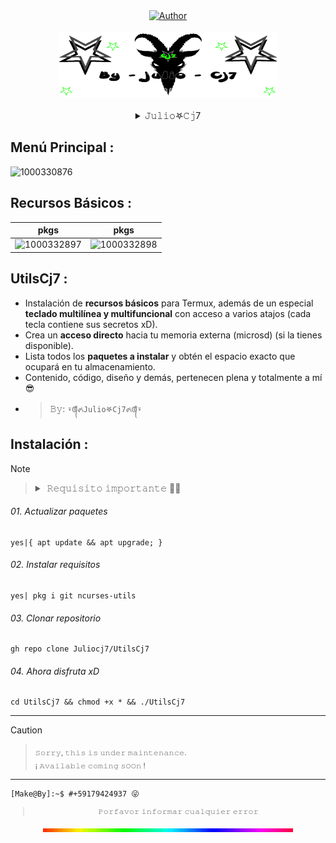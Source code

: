 <!-- 
♤♡◇♧♤♡◇♧♤♡◇♧♤♡◇♧♤♡◇♧♤♡◇♧♤♡◇♧♤♡◇♧♤♡◇♧♤♡◇♧♤♡
[ ! ] 𝙸𝙼𝙿𝙾𝚁𝚃𝙰𝙽𝚃𝙴 :
***** ********** *
𝙳𝙴𝙹𝙰 𝙳𝙴 𝙲𝙾𝙿𝙸𝙰𝚁𝙼𝙴 𝙷𝙰𝚂𝚃𝙰 𝙴𝙻 𝚁𝙴𝙰𝙳𝙼𝙴.𝚖𝚍 𝙸𝙽𝙼𝚄𝙽𝙳𝙾 𝙰𝙽𝙸𝙼𝙰𝙻...
𝚂𝙴 𝙾𝚁𝙸𝙶𝙸𝙽𝙰𝙻 𝚈 𝙳𝙴𝙹𝙰 𝙳𝙴 𝚁𝙾𝙱𝙰𝚁 𝚂𝙲𝚁𝙸𝙿𝚃𝚂 𝚈 𝙴𝚂𝚃𝙸𝙻𝙾𝚂 𝙰 𝙾𝚃𝚁𝙾𝚂
______________________________________________________
♤♡◇♧♤♡◇♧♤♡◇♧♤♡◇♧♤♡◇♧♤♡◇♧♤♡◇♧♤♡◇♧♤♡◇♧♤♡◇♧♤♡
-->

<div align="center">
  <a href="https://github.com/Juliocj7">
    <img title="Author" src="https://img.shields.io/badge/Author-𖤐 𝙹𝚞𝚕𝚒𝚘 𝙲𝚓7 𖤐-svg?style=flat&color=000000&logo=github">
  </a>
</div>

<br>

<div align="center">
  <a href="#--------">
    <img title="Mi Banner" src="https://github.com/Juliocj7/Juliocj7/blob/main/InicioCj72.gif" width="350" height="105" />
  </a>
</div>

<br>

<div align="center">
  <details>
    <!--<summary>  ⸸𝕵𝖚𝖑𝖎𝖔𖤐𝖈𝖏7⸸ </summary>-->
    <summary>  𝙹𝚞𝚕𝚒𝚘𖤐𝙲𝚓7 </summary>
    <a href="#--------">
      <img src= "https://github.com/Juliocj7/Juliocj7/blob/main/BarCj7.gif" />
    </a>
    <br><br>
    <p align="left"><strong><samp>「</samp></strong></p>
    <samp>
      Puedes mirar pero no
      copiar<br>inmundo animal xD
    </samp>
    <br>
    <p align="right"><strong><samp>」</samp></strong></p>
  </details>
</div>

## Menú Principal :
![1000330876](https://github.com/Juliocj7/UtilsCj7/assets/81049859/ca23848d-893b-4a4f-aa11-d75e2598dd5d)

## Recursos Básicos :
|pkgs|pkgs|
|:--:|:--:|
|![1000332897](https://github.com/Juliocj7/UtilsCj7/assets/81049859/96fb6c89-8442-4d56-801a-41092bf9e029)|![1000332898](https://github.com/Juliocj7/UtilsCj7/assets/81049859/a5779de8-8ae0-48f0-ab29-d938a351df95)|

## UtilsCj7 :
* Instalación de **recursos básicos** para Termux, además de un especial **teclado multilínea y multifuncional** con acceso a varios atajos (cada tecla contiene sus secretos xD).
* Crea un **acceso directo** hacia tu memoria externa (microsd) (si la tienes disponible).
* Lista todos los **paquetes a instalar** y obtén el espacio exacto que ocupará en tu almacenamiento.
* Contenido, código, diseño y demás, pertenecen plena y totalmente a mí :sunglasses:
- > 𝙱𝚢: ` ⍣᭕ᬁ᭖𝙹𝚞𝚕𝚒𝚘𖤐𝙲𝚓7᭖᭕ᬁ⍣ `

## Instalación :
> [!NOTE]
> > <details>
> >   <summary>&nbsp;𝚁𝚎𝚚𝚞𝚒𝚜𝚒𝚝𝚘 𝚒𝚖𝚙𝚘𝚛𝚝𝚊𝚗𝚝𝚎 &#9995;&#127995;</summary>
> >
> > <sub>𝙸𝚗𝚜𝚝𝚊𝚕𝚕:</sub> [𝚃𝚎𝚛𝚖𝚞𝚡-𝙰𝚙𝚙](https://github.com/termux/termux-app/actions)<br>
> > <sub>𝙸𝚗𝚜𝚝𝚊𝚕𝚕:</sub> [𝚃𝚎𝚛𝚖𝚞𝚡-𝙰𝚙𝚒](https://github.com/termux/termux-api/actions)<br>
> > </details>

###### 01. Actualizar paquetes
```shell
yes|{ apt update && apt upgrade; }
```
###### 02. Instalar requisitos
```shell
yes| pkg i git ncurses-utils
```
###### 03. Clonar repositorio
```shell
gh repo clone Juliocj7/UtilsCj7
```
###### 04. Ahora disfruta xD
```shell
cd UtilsCj7 && chmod +x * && ./UtilsCj7
```

---

> [!CAUTION]
> > <sub>𝚂𝚘𝚛𝚛𝚢, 𝚝𝚑𝚒𝚜 𝚒𝚜 𝚞𝚗𝚍𝚎𝚛 𝚖𝚊𝚒𝚗𝚝𝚎𝚗𝚊𝚗𝚌𝚎.</sub><br>
> > <sub>¡ 𝙰𝚟𝚊𝚒𝚕𝚊𝚋𝚕𝚎 𝚌𝚘𝚖𝚒𝚗𝚐 𝚜𝙾𝙾𝚗 !</sub>

---

```ShellSession
[𝙼𝚊𝚔𝚎@𝙱𝚢]:~$ #+59179424937 😜
```

<div align="center">
  <sub>
    
  > 𝙿𝚘𝚛𝚏𝚊𝚟𝚘𝚛 𝚒𝚗𝚏𝚘𝚛𝚖𝚊𝚛 𝚌𝚞𝚊𝚕𝚚𝚞𝚒𝚎𝚛 𝚎𝚛𝚛𝚘𝚛

  </sub>
</div>

<div align="center">
  <a href="#--------">
    <img src= "https://github.com/Juliocj7/Juliocj7/blob/main/BarCj7.gif"/>
  </a>
</div>
